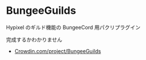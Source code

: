 # BungeeGuilds
Hypixel のギルド機能の BungeeCord 用パクリプラグイン

完成するかわかりません

- [Crowdin.com/project/BungeeGuilds](https://crowdin.com/project/bungeeguilds)
